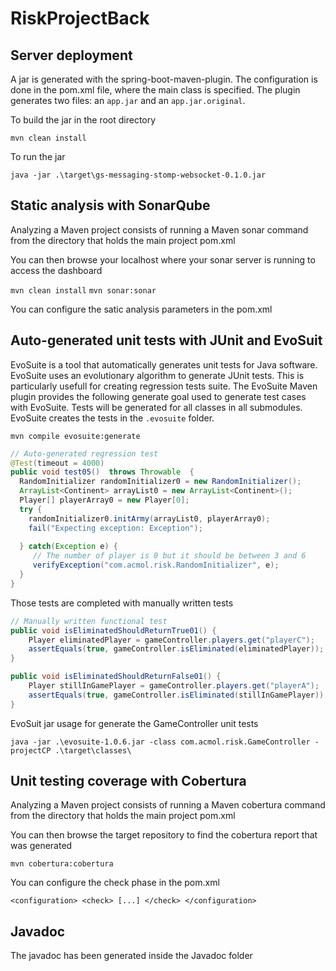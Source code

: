 # RiskProjectBack

## Server deployment

A jar is generated with the spring-boot-maven-plugin. The configuration is done in the pom.xml file, where the main class is specified. The plugin generates two files: an `app.jar` and an `app.jar.original`.

To build the jar in the root directory

`mvn clean install`

To run the jar

`java -jar .\target\gs-messaging-stomp-websocket-0.1.0.jar`

## Static analysis with SonarQube

Analyzing a Maven project consists of running a Maven sonar command from the directory that holds the main project pom.xml

You can then browse your localhost where your sonar server is running to access the dashboard

`mvn clean install`
`mvn sonar:sonar`

You can configure the satic analysis parameters in the pom.xml

## Auto-generated unit tests with JUnit and EvoSuit

EvoSuite is a tool that automatically generates unit tests for Java software. EvoSuite uses an evolutionary algorithm to generate JUnit tests. This is particularly usefull for creating regression tests suite. The EvoSuite Maven plugin provides the following generate goal used to generate test cases with EvoSuite. Tests will be generated for all classes in all submodules. EvoSuite creates the tests in the `.evosuite` folder. 

`mvn compile evosuite:generate`

```java
// Auto-generated regression test
@Test(timeout = 4000)
public void test05()  throws Throwable  {
  RandomInitializer randomInitializer0 = new RandomInitializer();
  ArrayList<Continent> arrayList0 = new ArrayList<Continent>();
  Player[] playerArray0 = new Player[0];
  try { 
    randomInitializer0.initArmy(arrayList0, playerArray0);
    fail("Expecting exception: Exception");
  
  } catch(Exception e) {
     // The number of player is 0 but it should be between 3 and 6
     verifyException("com.acmol.risk.RandomInitializer", e);
  }
}
```

Those tests are completed with manually written tests 

```java
// Manually written functional test
public void isEliminatedShouldReturnTrue01() {
    Player eliminatedPlayer = gameController.players.get("playerC");
    assertEquals(true, gameController.isEliminated(eliminatedPlayer));
}

public void isEliminatedShouldReturnFalse01() {
    Player stillInGamePlayer = gameController.players.get("playerA");
    assertEquals(true, gameController.isEliminated(stillInGamePlayer));
}
```

EvoSuit jar usage for generate the GameController unit tests

`java -jar .\evosuite-1.0.6.jar -class com.acmol.risk.GameController -projectCP .\target\classes\`

## Unit testing coverage with Cobertura

Analyzing a Maven project consists of running a Maven cobertura command from the directory that holds the main project pom.xml

You can then browse the target repository to find the cobertura report that was generated

`mvn cobertura:cobertura`

You can configure the check phase in the pom.xml

`<configuration>
    <check>
        [...]
    </check>
</configuration>`


## Javadoc

The javadoc has been generated inside the Javadoc folder
